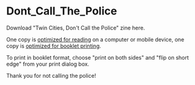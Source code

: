 # Dont_Call_The_Police
Download "Twin Cities, Don't Call the Police" zine here.

One copy is [optimized for reading](https://github.com/zinedistr/Dont_Call_The_Police/raw/master/Don't%20Call%20the%20Police%20Twin%20Cities%20-%20Reading%20Copy.pdf) on a computer or mobile device,
one copy is [optimized for booklet printing](https://github.com/zinedistr/Dont_Call_The_Police/raw/master/Don't%20Call%20the%20Police%20Twin%20Cities%20-%20Printable.pdf).

To print in booklet format, choose "print on both sides" and "flip on short edge" from your print dialog box.

Thank you for not calling the police!
